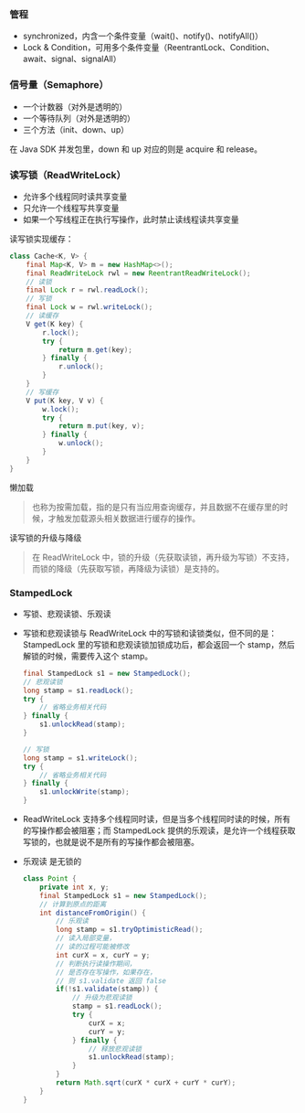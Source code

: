 ### 管程

- synchronized，内含一个条件变量（wait()、notify()、notifyAll()）
- Lock & Condition，可用多个条件变量（ReentrantLock、Condition、await、signal、signalAll）



### 信号量（Semaphore）

- 一个计数器（对外是透明的）
- 一个等待队列（对外是透明的）
- 三个方法（init、down、up）

在 Java SDK 并发包里，down 和 up 对应的则是 acquire 和 release。



### 读写锁（ReadWriteLock）

- 允许多个线程同时读共享变量
- 只允许一个线程写共享变量
- 如果一个写线程正在执行写操作，此时禁止读线程读共享变量

读写锁实现缓存：

```java
class Cache<K, V> {
    final Map<K, V> m = new HashMap<>();
    final ReadWriteLock rwl = new ReentrantReadWriteLock();
    // 读锁
    final Lock r = rwl.readLock();
    // 写锁
    final Lock w = rwl.writeLock();
    // 读缓存
    V get(K key) {
        r.lock();
        try {
            return m.get(key);
        } finally {
            r.unlock();
        }
    }
    // 写缓存
    V put(K key, V v) {
        w.lock();
        try {
            return m.put(key, v);
        } finally {
            w.unlock();
        }
    }
}
```

懒加载

> 也称为按需加载，指的是只有当应用查询缓存，并且数据不在缓存里的时候，才触发加载源头相关数据进行缓存的操作。

读写锁的升级与降级

> 在 ReadWriteLock 中，锁的升级（先获取读锁，再升级为写锁）不支持，而锁的降级（先获取写锁，再降级为读锁）是支持的。

### StampedLock

- 写锁、悲观读锁、乐观读

- 写锁和悲观读锁与 ReadWriteLock 中的写锁和读锁类似，但不同的是：StampedLock 里的写锁和悲观读锁加锁成功后，都会返回一个 stamp，然后解锁的时候，需要传入这个 stamp。

  ```java
  final StampedLock s1 = new StampedLock();
  // 悲观读锁
  long stamp = s1.readLock();
  try {
      // 省略业务相关代码
  } finally {
      s1.unlockRead(stamp);
  }
  
  // 写锁
  long stamp = s1.writeLock();
  try {
      // 省略业务相关代码
  } finally {
      s1.unlockWrite(stamp);
  }
  ```

- ReadWriteLock 支持多个线程同时读，但是当多个线程同时读的时候，所有的写操作都会被阻塞；而 StampedLock 提供的乐观读，是允许一个线程获取写锁的，也就是说不是所有的写操作都会被阻塞。

- 乐观读 是无锁的

  ```java
  class Point {
      private int x, y;
      final StampedLock s1 = new StampedLock();
      // 计算到原点的距离
      int distanceFromOrigin() {
          // 乐观读
          long stamp = s1.tryOptimisticRead();
          // 读入局部变量，
          // 读的过程可能被修改
          int curX = x, curY = y;
          // 判断执行读操作期间，
          // 是否存在写操作，如果存在，
          // 则 s1.validate 返回 false
          if(!s1.validate(stamp)) {
              // 升级为悲观读锁
              stamp = s1.readLock();
              try {
                  curX = x;
                  curY = y;
              } finally {
                  // 释放悲观读锁
                  s1.unlockRead(stamp);
              }
          }
          return Math.sqrt(curX * curX + curY * curY);
      }
  }
  ```

  